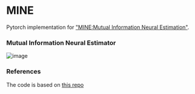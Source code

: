 # MINE
Pytorch implementation for ["MINE:Mutual Information  Neural Estimation"](https://arxiv.org/pdf/1801.04062.pdf).

### Mutual Information Neural Estimator
![image](https://user-images.githubusercontent.com/19561061/70785589-2fc30580-1dce-11ea-99c8-d7f59f211379.png)
### References
The code is based on [this repo](https://github.com/MasanoriYamada/Mine_pytorch)
